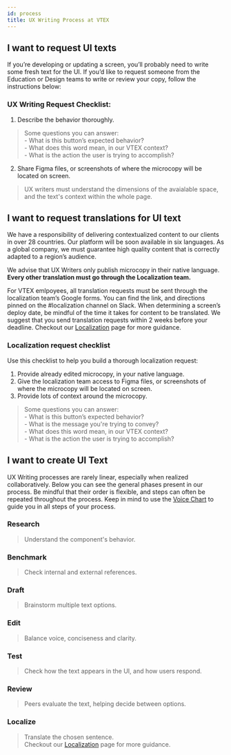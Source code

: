 ```yaml
---
id: process
title: UX Writing Process at VTEX
---
```


## I want to request UI texts

If you’re developing or updating a screen, you’ll probably need to write some fresh text for the UI. If you’d like to request someone from the Education or Design teams to write or review your copy, follow the instructions below:

### UX Writing Request Checklist:

1. Describe the behavior thoroughly.   
> Some questions you can answer:  
    - What is this button’s expected behavior?      
    - What does this word mean, in our VTEX context?      
    - What is the action the user is trying to accomplish?    

2. Share Figma files, or screenshots of where the microcopy will be located on screen.  
> UX writers must understand the dimensions of the avaialable space, and the text's context within the whole page.  

## I want to request translations for UI text

We have a responsibility of delivering contextualized content to our clients in over 28 countries. Our platform will be soon available in six languages. As a global company, we must guarantee high quality content that is correctly adapted to a region’s audience. 

We advise that UX Writers only publish microcopy in their native language. **Every other translation must go through the Localization team.**

For VTEX emlpoyees, all translation requests must be sent through the localization team’s Google forms. You can find the link, and directions pinned on the #localization channel on Slack. 
When determining a screen’s deploy date, be mindful of the time it takes for content to be translated. We suggest that you send translation requests within 2 weeks before your deadline. Checkout our [Localization](/docs/best-practices/i18n) page for more guidance.   



### Localization request  checklist
Use this checklist to help you build a thorough localization request:

1. Provide already edited microcopy, in your native language.
2. Give the localization team access to Figma files, or screenshots of where the microcopy will be located on screen.
3. Provide lots of context around the microcopy. 
> Some questions you can answer:  
    - What is this button’s expected behavior?  
    - What is the message you're trying to convey?    
    - What does this word mean, in our VTEX context?      
    - What is the action the user is trying to accomplish?    



## I want to create UI Text


UX Writing processes are rarely linear, especially when realized collaboratively. Below you can see the general phases present in our process. Be mindful that their order is flexible, and steps can often be repeated throughout the process. Keep in mind to use the [Voice Chart](/docs/principles/voice-chart) to guide you in all steps of your process.   

### Research
> Understand the component's behavior.  

### Benchmark
> Check internal and external references.   
  
### Draft
> Brainstorm multiple text options.  

### Edit
> Balance voice, conciseness and clarity.  

### Test
> Check how the text appears in the UI, and how users respond.    

### Review
> Peers evaluate the text, helping decide between options.  

### Localize
> Translate the chosen sentence.   
Checkout our [Localization](/docs/best-practices/i18n) page for more guidance.   

